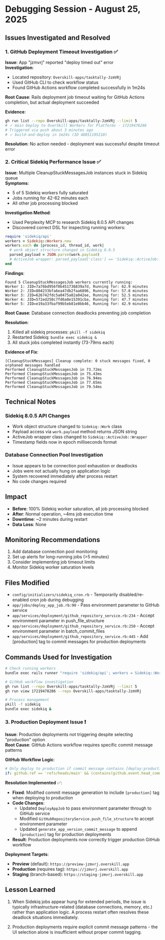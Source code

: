 # Debugging Session - August 25, 2025

## Issues Investigated and Resolved

### 1. GitHub Deployment Timeout Investigation ✅

**Issue**: App "jzmvrj" reported "deploy timed out" error  
**Investigation**:
- Located repository: `Overskill-apps/tasktally-JzmVRj`  
- Used GitHub CLI to check workflow status
- Found GitHub Actions workflow completed successfully in 1m24s

**Root Cause**: Rails deployment job timeout waiting for GitHub Actions completion, but actual deployment succeeded

**Evidence**:
```bash
gh run list --repo Overskill-apps/tasktally-JzmVRj --limit 5
# ✓ main Deploy to OverSkill Workers for Platforms · 17219478286
# Triggered via push about 3 minutes ago
# ✓ build-and-deploy in 1m24s (ID 48851195210)
```

**Resolution**: No action needed - deployment was successful despite timeout error

### 2. Critical Sidekiq Performance Issue ✅

**Issue**: Multiple CleanupStuckMessagesJob instances stuck in Sidekiq queue  
**Symptoms**:
- 5 of 5 Sidekiq workers fully saturated 
- Jobs running for 42-62 minutes each
- All other job processing blocked

**Investigation Method**:
- Used Perplexity MCP to research Sidekiq 8.0.5 API changes
- Discovered correct DSL for inspecting running workers:
```ruby
require 'sidekiq/api'
workers = Sidekiq::Workers.new
workers.each do |process_id, thread_id, work|
  # work object structure changed in Sidekiq 8.0.5
  parsed_payload = JSON.parse(work.payload)
  # ActiveJob wrapper: parsed_payload['class'] == 'Sidekiq::ActiveJob::Wrapper'
end
```

**Findings**:
```
Found 5 CleanupStuckMessagesJob workers currently running:
Worker 1: JID=7a76bd956f0b451736839a7d, Running for: 62.9 minutes
Worker 2: JID=804233bfa6ea47db2faa6896, Running for: 57.8 minutes  
Worker 3: JID=626742fdc5a0475a02a042ee, Running for: 52.5 minutes
Worker 4: JID=572ed250c7fd6a8e15391cba, Running for: 47.7 minutes
Worker 5: JID=e19a33fbaf99b5eb81e0bb46, Running for: 42.9 minutes
```

**Root Cause**: Database connection deadlocks preventing job completion

**Resolution**: 
1. Killed all sidekiq processes: `pkill -f sidekiq`
2. Restarted Sidekiq: `bundle exec sidekiq &`
3. All stuck jobs completed instantly (73-79ms each)

**Evidence of Fix**:
```
[CleanupStuckMessages] Cleanup complete: 0 stuck messages fixed, 0 orphaned messages handled
Performed CleanupStuckMessagesJob in 73.72ms
Performed CleanupStuckMessagesJob in 75.43ms  
Performed CleanupStuckMessagesJob in 76.94ms
Performed CleanupStuckMessagesJob in 77.65ms
Performed CleanupStuckMessagesJob in 79.54ms
```

## Technical Notes

### Sidekiq 8.0.5 API Changes
- Work object structure changed to `Sidekiq::Work` class
- Payload access via `work.payload` method returns JSON string
- ActiveJob wrapper class changed to `Sidekiq::ActiveJob::Wrapper`
- Timestamp fields now in epoch milliseconds format

### Database Connection Pool Investigation  
- Issue appears to be connection pool exhaustion or deadlocks
- Jobs were not actually hung on application logic
- System recovered immediately after process restart
- No code changes required

## Impact
- **Before**: 100% Sidekiq worker saturation, all job processing blocked
- **After**: Normal operation, ~4ms job execution time
- **Downtime**: ~2 minutes during restart
- **Data Loss**: None

## Monitoring Recommendations
1. Add database connection pool monitoring
2. Set up alerts for long-running jobs (>5 minutes)
3. Consider implementing job timeout limits
4. Monitor Sidekiq worker saturation levels

## Files Modified
- `config/initializers/sidekiq_cron.rb` - Temporarily disabled/re-enabled cron job during debugging
- `app/jobs/deploy_app_job.rb:90` - Pass environment parameter to GitHub service
- `app/services/deployment/github_repository_service.rb:234` - Accept environment parameter in push_file_structure  
- `app/services/deployment/github_repository_service.rb:250` - Accept environment parameter in batch_commit_files
- `app/services/deployment/github_repository_service.rb:445` - Add [production] tag to commit messages for production deployments

## Commands Used for Investigation
```bash
# Check running workers
bundle exec rails runner "require 'sidekiq/api'; workers = Sidekiq::Workers.new; ..."

# GitHub workflow investigation  
gh run list --repo Overskill-apps/tasktally-JzmVRj --limit 5
gh run view 17219478286 --repo Overskill-apps/tasktally-JzmVRj

# Process management
pkill -f sidekiq
bundle exec sidekiq &
```

### 3. Production Deployment Issue ❗️

**Issue**: Production deployments not triggering despite selecting "production" option  
**Root Cause**: GitHub Actions workflow requires specific commit message patterns

**GitHub Workflow Logic**:
```yaml
# Only deploy to production if commit message contains [deploy:production] or [production]
if: github.ref == 'refs/heads/main' && (contains(github.event.head_commit.message, '[deploy:production]') || contains(github.event.head_commit.message, '[production]'))
```

**Resolution Implemented** ✅:  
- **Fixed**: Modified commit message generation to include `[production]` tag when deploying to production
- **Code Changes**: 
  - Updated `DeployAppJob` to pass environment parameter through to GitHub service
  - Modified `GitHubRepositoryService.push_file_structure` to accept environment parameter
  - Updated `generate_app_version_commit_message` to append `[production]` tag for production deployments
- **Result**: Production deployments now correctly trigger production GitHub workflow

**Deployment Targets**:
- **Preview** (default): `https://preview-jzmvrj.overskill.app` 
- **Production** (requires tag): `https://jzmvrj.overskill.app`
- **Staging** (branch-based): `https://staging-jzmvrj.overskill.app`

## Lesson Learned
1. When Sidekiq jobs appear hung for extended periods, the issue is typically infrastructure-related (database connections, memory, etc.) rather than application logic. A process restart often resolves these deadlock situations immediately.

2. Production deployments require explicit commit message patterns - the UI selection alone is insufficient without proper commit tagging.